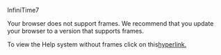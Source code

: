 InfiniTime7



Your browser does not support frames. We recommend that you update your browser to a version that supports frames.

To view the Help system without frames click on this[hyperlink.](Help_System_Introduction.md)